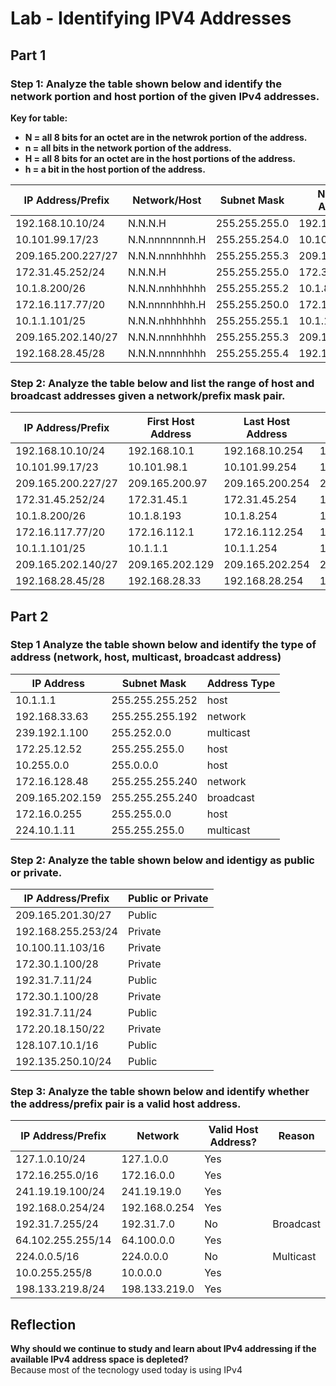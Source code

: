 Lab - Identifying IPV4 Addresses
======

## Part 1
### Step 1: Analyze the table shown below and identify the network portion and host portion of the given IPv4 addresses.
**Key for table:**
* **N = all 8 bits for an octet are in the netwrok portion of the address.**
* **n = all bits in the network portion of the address.**
* **H = all 8 bits for an octet are in the host portions of the address.**
* **h = a bit in the host portion of the address.**

IP Address/Prefix   | Network/Host      | Subnet Mask      | Network Address | Divided 
--------------------|-------------------|------------------|-----------------|------------
192.168.10.10/24    |N.N.N.H            |255.255.255.0     |192.168.10.0     |192.168.\|00000000
10.101.99.17/23     |N.N.nnnnnnnh.H     |255.255.254.0     |10.101.98.0      |10.101.0110001\|1.17
209.165.200.227/27  |N.N.N.nnnhhhhh     |255.255.255.3     |209.165.200.96   |209.165.200.011\|100011
172.31.45.252/24    |N.N.N.H            |255.255.255.0     |172.31.45.0      |172.31.45.\|00000000
10.1.8.200/26       |N.N.N.nnhhhhhh     |255.255.255.2     |10.1.8.64        |10.1.8.01\|1001000
172.16.117.77/20    |N.N.nnnnhhhh.H     |255.255.250.0     |172.16.112.0     |172.16.0111\|0101.0
10.1.1.101/25       |N.N.N.nhhhhhhh     |255.255.255.1     |10.1.1.0         |10.1.1.0\|1100101
209.165.202.140/27  |N.N.N.nnnhhhhh     |255.255.255.3     |209.165.202.64   |209.165.202.010\|001100
192.168.28.45/28    |N.N.N.nnnnhhhh     |255.255.255.4     |192.168.28.32    |192.168.28.0010\|1101

### Step 2: Analyze the table below and list the range of host and broadcast addresses given a network/prefix mask pair.

IP Address/Prefix   |First Host Address |Last Host Address |Broadcast Address|Broadcast divided
--------------------|-------------------|------------------|-----------------|-----------------
192.168.10.10/24    |192.168.10.1       |192.168.10.254    |192.168.10.255   |192.168.\|11111111
10.101.99.17/23     |10.101.98.1        |10.101.99.254     |10.101.99.255    |10.101.0110001\|1.255
209.165.200.227/27  |209.165.200.97     |209.165.200.254   |209.165.200.127  |209.165.200.011\|11111
172.31.45.252/24    |172.31.45.1        |172.31.45.254     |172.31.45.255    |172.31.45.\|11111111
10.1.8.200/26       |10.1.8.193         |10.1.8.254        |10.1.8.127       |10.1.8.01\|111111
172.16.117.77/20    |172.16.112.1       |172.16.112.254    |172.16.127.255   |172.16.0111\|1111.255
10.1.1.101/25       |10.1.1.1           |10.1.1.254        |10.1.1.127       |10.1.1.0\|11111111      
209.165.202.140/27  |209.165.202.129    |209.165.202.254   |209.165.202.95   |209.165.202.010\|11111
192.168.28.45/28    |192.168.28.33      |192.168.28.254    |192.168.28.47    |192.168.28.0010\|1111 

## Part 2
### Step 1 Analyze the table shown below and identify the type of address (network, host, multicast, broadcast address)
IP Address     | Subnet Mask   | Address Type
---------------|---------------|-------------
10.1.1.1       |255.255.255.252|host
192.168.33.63  |255.255.255.192|network
239.192.1.100  |255.252.0.0    |multicast
172.25.12.52   |255.255.255.0  |host    
10.255.0.0     |255.0.0.0      |host
172.16.128.48  |255.255.255.240|network
209.165.202.159|255.255.255.240|broadcast
172.16.0.255   |255.255.0.0    |host
224.10.1.11    |255.255.255.0  |multicast

### Step 2: Analyze the table shown below and identigy as public or private.
IP Address/Prefix  | Public or Private
-------------------|------------------
209.165.201.30/27  |Public            
192.168.255.253/24 |Private           
10.100.11.103/16   |Private           
172.30.1.100/28    |Private           
192.31.7.11/24     |Public            
172.30.1.100/28    |Private           
192.31.7.11/24     |Public            
172.20.18.150/22   |Private           
128.107.10.1/16    |Public            
192.135.250.10/24  |Public            

### Step 3: Analyze the table shown below and identify whether the address/prefix pair is a valid host address.
IP Address/Prefix | Network             | Valid Host Address? | Reason
------------------|---------------------|---------------------|-----------
127.1.0.10/24     |127.1.0.0            | Yes                 |           
172.16.255.0/16   |172.16.0.0           | Yes                 |           
241.19.19.100/24  |241.19.19.0          | Yes                 |           
192.168.0.254/24  |192.168.0.254        | Yes                 |           
192.31.7.255/24   |192.31.7.0           | No                  | Broadcast 
64.102.255.255/14 |64.100.0.0           | Yes                 |           
224.0.0.5/16      |224.0.0.0            | No                  | Multicast 
10.0.255.255/8    |10.0.0.0             | Yes                 |           
198.133.219.8/24  |198.133.219.0        | Yes                 |           

## Reflection
**Why should we continue to study and learn about IPv4 addressing if the available IPv4 address space is depleted?**  
Because most of the tecnology used today is using IPv4
